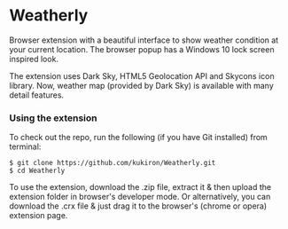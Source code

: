 # Weatherly

Browser extension with a beautiful interface to show weather condition at your current location. The browser popup has a Windows 10 lock screen inspired look.

The extension uses Dark Sky, HTML5 Geolocation API and Skycons icon library.
Now, weather map (provided by Dark Sky) is available with many detail features.

### Using the extension
To check out the repo, run the following (if you have Git installed) from terminal:
```
$ git clone https://github.com/kukiron/Weatherly.git
$ cd Weatherly
```

To use the extension, download the .zip file, extract it & then upload the extension folder in browser's developer mode. Or alternatively, you can download the .crx file & just drag it to the browser's (chrome or opera) extension page.
